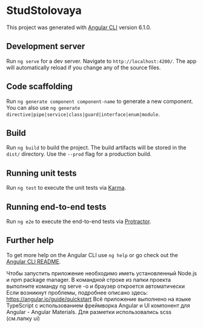 # StudStolovaya

This project was generated with [Angular CLI](https://github.com/angular/angular-cli) version 6.1.0.

## Development server

Run `ng serve` for a dev server. Navigate to `http://localhost:4200/`. The app will automatically reload if you change any of the source files.

## Code scaffolding

Run `ng generate component component-name` to generate a new component. You can also use `ng generate directive|pipe|service|class|guard|interface|enum|module`.

## Build

Run `ng build` to build the project. The build artifacts will be stored in the `dist/` directory. Use the `--prod` flag for a production build.

## Running unit tests

Run `ng test` to execute the unit tests via [Karma](https://karma-runner.github.io).

## Running end-to-end tests

Run `ng e2e` to execute the end-to-end tests via [Protractor](http://www.protractortest.org/).

## Further help

To get more help on the Angular CLI use `ng help` or go check out the [Angular CLI README](https://github.com/angular/angular-cli/blob/master/README.md).


Чтобы запустить приложение необходимо иметь установленный Node.js и  npm package manager.
В командной строке из папки проекта выполните команду ng serve -o и браузер откроется автоматически
Если возникнут проблемы, подробнее описано здесь: https://angular.io/guide/quickstart
Всё приложение выполнено на языке TypeScript с использованием фреймворка Angular и UI компонент для Angular - Angular Materials. Для разметки использовались scss (см.папку ui)
